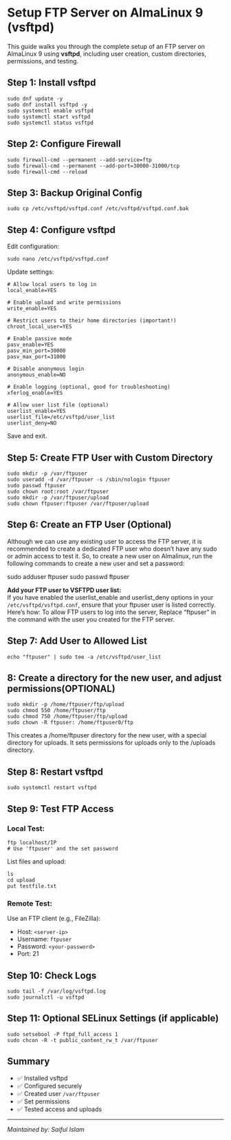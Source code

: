 
# Setup FTP Server on AlmaLinux 9 (vsftpd)

This guide walks you through the complete setup of an FTP server on AlmaLinux 9 using **vsftpd**, including user creation, custom directories, permissions, and testing.

## Step 1: Install vsftpd

```
sudo dnf update -y
sudo dnf install vsftpd -y
sudo systemctl enable vsftpd
sudo systemctl start vsftpd
sudo systemctl status vsftpd
```

## Step 2: Configure Firewall

```
sudo firewall-cmd --permanent --add-service=ftp
sudo firewall-cmd --permanent --add-port=30000-31000/tcp
sudo firewall-cmd --reload
```

## Step 3: Backup Original Config

```
sudo cp /etc/vsftpd/vsftpd.conf /etc/vsftpd/vsftpd.conf.bak
```

## Step 4: Configure vsftpd

Edit configuration:

```
sudo nano /etc/vsftpd/vsftpd.conf
```

Update settings:

```
# Allow local users to log in
local_enable=YES

# Enable upload and write permissions
write_enable=YES

# Restrict users to their home directories (important!)
chroot_local_user=YES

# Enable passive mode
pasv_enable=YES
pasv_min_port=30000
pasv_max_port=31000

# Disable anonymous login
anonymous_enable=NO

# Enable logging (optional, good for troubleshooting)
xferlog_enable=YES

# Allow user list file (optional)
userlist_enable=YES
userlist_file=/etc/vsftpd/user_list
userlist_deny=NO
```


Save and exit.

## Step 5: Create FTP User with Custom Directory

```
sudo mkdir -p /var/ftpuser
sudo useradd -d /var/ftpuser -s /sbin/nologin ftpuser
sudo passwd ftpuser
sudo chown root:root /var/ftpuser
sudo mkdir -p /var/ftpuser/upload
sudo chown ftpuser:ftpuser /var/ftpuser/upload
```

## Step 6: Create an FTP User (Optional)
Although we can use any existing user to access the FTP server, it is recommended to create a dedicated FTP user who doesn’t have any sudo or admin access to test it. So, to create a new user on Almalinux, run the following commands to create a new user and set a password:

sudo adduser ftpuser
sudo passwd ftpuser

**Add your FTP user to VSFTPD user list:**\
If you have enabled the userlist_enable and userlist_deny options in your `/etc/vsftpd/vsftpd.conf`, ensure that your ftpuser user is listed correctly. Here’s how:
To allow FTP users to log into the server, Replace “ftpuser” in the command with the user you created for the FTP server.
## Step 7: Add User to Allowed List

```
echo "ftpuser" | sudo tee -a /etc/vsftpd/user_list
```


## 8: Create a directory for the new user, and adjust permissions(OPTIONAL)

```
sudo mkdir -p /home/ftpuser/ftp/upload
sudo chmod 550 /home/ftpuser/ftp
sudo chmod 750 /home/ftpuser/ftp/upload
sudo chown -R ftpuser: /home/ftpuser0/ftp
```
This creates a /home/ftpuser directory for the new user, with a special directory for uploads. It sets permissions for uploads only to the /uploads directory.

## Step 8: Restart vsftpd

```
sudo systemctl restart vsftpd
```

## Step 9: Test FTP Access

### Local Test:

```
ftp localhost/IP
# Use 'ftpuser' and the set password
```

List files and upload:

```
ls
cd upload
put testfile.txt
```

### Remote Test:

Use an FTP client (e.g., FileZilla):

- Host: `<server-ip>`
- Username: `ftpuser`
- Password: `<your-password>`
- Port: 21

## Step 10: Check Logs

```
sudo tail -f /var/log/vsftpd.log
sudo journalctl -u vsftpd
```

## Step 11: Optional SELinux Settings (if applicable)

```
sudo setsebool -P ftpd_full_access 1
sudo chcon -R -t public_content_rw_t /var/ftpuser
```

## Summary

- ✅ Installed vsftpd
- ✅ Configured securely
- ✅ Created user `/var/ftpuser`
- ✅ Set permissions
- ✅ Tested access and uploads

---

*Maintained by: Saiful Islam*
